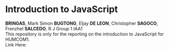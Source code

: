 # Introduction to JavaScript

**BRINGAS**, Mark Simon
**BUGTONG**, Eljay
**DE LEON**, Christopher
**SAGOCO**, Frenzhel
**SALCEDO**, R J
Group 1
IAA1
<br>
This repository is only for the reporting on the introduction to JavaScript for HUMCOM1.
<br>
Link Here: []()
